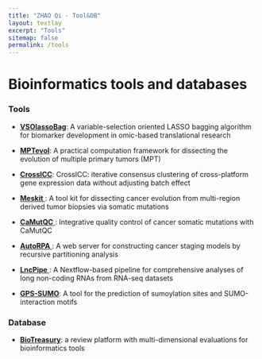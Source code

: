 ```yaml
---
title: "ZHAO Qi - Tool&DB"
layout: textlay
excerpt: "Tools"
sitemap: false
permalink: /tools
---
```


# Bioinformatics tools and databases

###  Tools     



-  [**VSOlassoBag**](https://github.com/likelet/VSOLassoBag): A variable-selection oriented LASSO bagging algorithm for biomarker development in omic-based translational research

-  [**MPTevol**](https://github.com/qingjian1991/MPTevol): A practical computation framework for dissecting the evolution of multiple primary tumors (MPT)

-  [**CrossICC**](https://github.com/bioinformatist/):   CrossICC: iterative consensus clustering of cross-platform gene expression data without adjusting batch effect    

-  [**Meskit** ](https://github.com/Niinleslie/) :  A tool kit for dissecting cancer evolution from multi-region derived tumor biopsies via somatic mutations     

-  [**CaMutQC** ](https://github.com/likelet/CaMutQC  ) : Integrative quality control of cancer somatic mutations with CaMutQC     

-  [**AutoRPA** ](https://rpa.renlab.org/): A web server for constructing cancer staging models by recursive partitioning analysis    

-  [**LncPipe** ](https://github.com/likelet/LncPipe ):  A Nextflow-based pipeline for comprehensive analyses of long non-coding RNAs from RNA-seq datasets    

-  [**GPS-SUMO**](http://sumosp.biocuckoo.org):   A tool for the prediction of sumoylation sites and SUMO-interaction motifs     

### Database 

- [**BioTreasury**](https://biotreasury.rjmart.cn/): a review platform with multi-dimensional evaluations for bioinformatics tools 